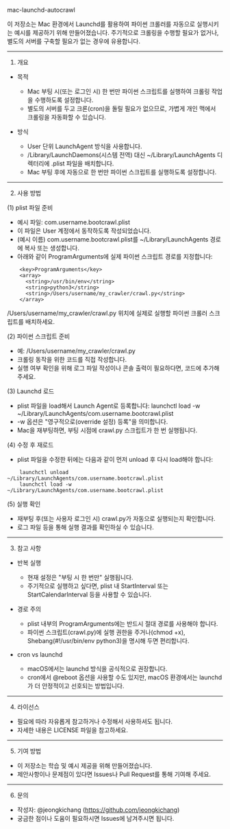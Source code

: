 mac-launchd-autocrawl

이 저장소는 Mac 환경에서 Launchd를 활용하여 파이썬 크롤러를 자동으로 실행시키는 예시를 제공하기 위해 만들어졌습니다.
주기적으로 크롤링을 수행할 필요가 없거나, 별도의 서버를 구축할 필요가 없는 경우에 유용합니다.

--------------------------------------------------------------------------------
1. 개요

 - 목적
   * Mac 부팅 시(또는 로그인 시) 한 번만 파이썬 스크립트를 실행하여 크롤링 작업을 수행하도록 설정합니다.
   * 별도의 서버를 두고 크론(cron)을 돌릴 필요가 없으므로, 가볍게 개인 맥에서 크롤링을 자동화할 수 있습니다.

 - 방식
   * User 단위 LaunchAgent 방식을 사용합니다.
   * /Library/LaunchDaemons(시스템 전역) 대신 ~/Library/LaunchAgents 디렉터리에 .plist 파일을 배치합니다.
   * Mac 부팅 후에 자동으로 한 번만 파이썬 스크립트를 실행하도록 설정합니다.

--------------------------------------------------------------------------------
2. 사용 방법

(1) plist 파일 준비
  - 예시 파일: com.username.bootcrawl.plist
  - 이 파일은 User 계정에서 동작하도록 작성되었습니다.
  - (예시 이름) com.username.bootcrawl.plist를 ~/Library/LaunchAgents 경로에 복사 또는 생성합니다.
  - 아래와 같이 ProgramArguments에 실제 파이썬 스크립트 경로를 지정합니다:
```
    <key>ProgramArguments</key>
    <array>
      <string>/usr/bin/env</string>
      <string>python3</string>
      <string>/Users/username/my_crawler/crawl.py</string>
    </array>
```

/Users/username/my_crawler/crawl.py 위치에 실제로 실행할 파이썬 크롤러 스크립트를 배치하세요.

(2) 파이썬 스크립트 준비
  - 예: /Users/username/my_crawler/crawl.py
  - 크롤링 동작을 위한 코드를 직접 작성합니다.
  - 실행 여부 확인을 위해 로그 파일 작성이나 콘솔 출력이 필요하다면, 코드에 추가해 주세요.

(3) Launchd 로드
  - plist 파일을 load해서 Launch Agent로 등록합니다:
    launchctl load -w ~/Library/LaunchAgents/com.username.bootcrawl.plist
  - -w 옵션은 "영구적으로(override 설정) 등록"을 의미합니다.
  - Mac을 재부팅하면, 부팅 시점에 crawl.py 스크립트가 한 번 실행됩니다.

(4) 수정 후 재로드
  - plist 파일을 수정한 뒤에는 다음과 같이 먼저 unload 후 다시 load해야 합니다:

```
    launchctl unload ~/Library/LaunchAgents/com.username.bootcrawl.plist
    launchctl load -w ~/Library/LaunchAgents/com.username.bootcrawl.plist
```

(5) 실행 확인
  - 재부팅 후(또는 사용자 로그인 시) crawl.py가 자동으로 실행되는지 확인합니다.
  - 로그 파일 등을 통해 실행 결과를 확인하실 수 있습니다.

--------------------------------------------------------------------------------
3. 참고 사항

 - 반복 실행
   * 현재 설정은 "부팅 시 한 번만" 실행됩니다.
   * 주기적으로 실행하고 싶다면, plist 내 StartInterval 또는 StartCalendarInterval 등을 사용할 수 있습니다.

 - 경로 주의
   * plist 내부의 ProgramArguments에는 반드시 절대 경로를 사용해야 합니다.
   * 파이썬 스크립트(crawl.py)에 실행 권한을 주거나(chmod +x), Shebang(#!/usr/bin/env python3)을 명시해 두면 편리합니다.

 - cron vs launchd
   * macOS에서는 launchd 방식을 공식적으로 권장합니다.
   * cron에서 @reboot 옵션을 사용할 수도 있지만, macOS 환경에서는 launchd가 더 안정적이고 선호되는 방법입니다.

--------------------------------------------------------------------------------
4. 라이선스

 - 필요에 따라 자유롭게 참고하거나 수정해서 사용하셔도 됩니다.
 - 자세한 내용은 LICENSE 파일을 참고하세요.

--------------------------------------------------------------------------------
5. 기여 방법

 - 이 저장소는 학습 및 예시 제공을 위해 만들어졌습니다.
 - 제안사항이나 문제점이 있다면 Issues나 Pull Request를 통해 기여해 주세요.

--------------------------------------------------------------------------------
6. 문의

 - 작성자: @jeongkichang (https://github.com/jeongkichang)
 - 궁금한 점이나 도움이 필요하시면 Issues에 남겨주시면 됩니다.
